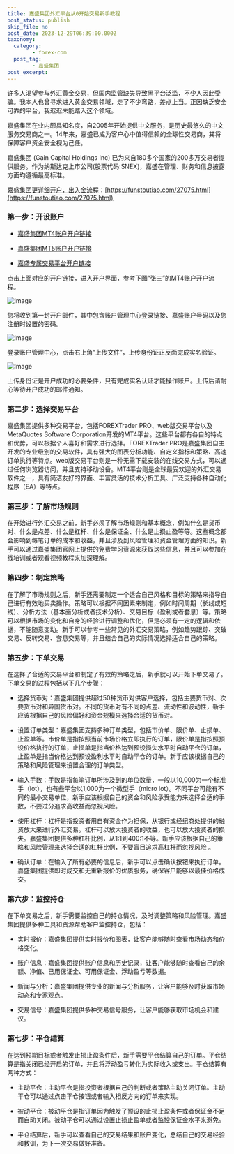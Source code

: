 ```yaml
---
title: 嘉盛集团外汇平台从0开始交易新手教程
post_status: publish
skip_file: no
post_date: 2023-12-29T06:39:00.000Z
taxonomy:
  category:
        - forex-com
  post_tag:
        - 嘉盛集团
post_excerpt: 
---
```

许多人渴望参与外汇黄金交易，但国内监管缺失导致黑平台泛滥，不少人因此受骗。我本人也曾寻求进入黄金交易领域，走了不少弯路，差点上当。正因缺乏安全可靠的平台，我迟迟未能踏入这个领域。

嘉盛集团在业内颇具知名度，自2005年开始提供中文服务，是历史最悠久的中文服务交易商之一。14年来，嘉盛已成为客户心中值得信赖的全球性交易商，其将保障客户资金安全视为己任。

嘉盛集团 (Gain Capital Holdings Inc) 已为来自180多个国家的200多万交易者提供服务。作为纳斯达克上市公司(股票代码:SNEX)，嘉盛在管理、财务和信息披露方面均遵循最高标准。

[嘉盛集团更详细开户，出入金流程](https://funstoutiao.com/27075.html)：[https://funstoutiao.com/27075.html](https://funstoutiao.com/27075.html)

### 第一步：开设账户

* [嘉盛集团MT4账户开户链接](https://s.ssgg.net/jsmt4)

* [嘉盛集团MT5账户开户链接](https://s.ssgg.net/jsmt5)

* [嘉盛专属交易平台开户链接](https://s.ssgg.net/js)

点击上面对应的开户链接，进入开户界面，参考下图“张三”的MT4账户开户流程。

![Image](https://prod-files-secure.s3.us-west-2.amazonaws.com/39ed1227-6d7d-4570-be36-9ccd4a2c4241/7a167aea-686b-400d-af59-4e18eb607a40/640.png?X-Amz-Algorithm=AWS4-HMAC-SHA256&X-Amz-Content-Sha256=UNSIGNED-PAYLOAD&X-Amz-Credential=ASIAZI2LB46637D5WVRX%2F20250329%2Fus-west-2%2Fs3%2Faws4_request&X-Amz-Date=20250329T161308Z&X-Amz-Expires=3600&X-Amz-Security-Token=IQoJb3JpZ2luX2VjEA8aCXVzLXdlc3QtMiJHMEUCIQCMaGshl8R%2Fh0XA0gX3zIc1Mc%2F1gOZoLYKDaVDgpFKsfwIgCFboxeGvNxScqYGRdrXObvnjrtyN0Xu9QoIdd%2Fa2NGkq%2FwMIeBAAGgw2Mzc0MjMxODM4MDUiDOvwYW14jfj%2Fe4MCQyrcA0lJgNrDVX3gqlIcLHggB4Xn9yvzVjZB6jY1r6yhZKQ3EpljBjx3EK3N93jHBQ1FqN7AGDVkV6fwE85%2FM%2BIzBg95cdjJ83Uyxb3GGHlDWGhObmO9zT1DavH173v9ntvRaA%2Baq5Aql2l59ecAwANammb6g4uMy61uvZrkC1UwjK1BFibLdcfINKnsvIKiGPTNw1Opfc1%2FMmg8gxP1W1ApTAlp%2Bfd4nCpbT4AIK8L2apxiZK6VTMM9ic%2B2MUE%2BOsLk4jHLrAOv2HLkXYWsCQpGAJfI%2BcyrOlP30wW3pf423V6IHKJ%2BfAMzDpfmhEvHuk7OylAYCDPE2gb5xVLE4G3oW3HMh0VCvi%2BZut88msHOQ44HiV6K2aW0IGepjc2bEuE6jfkfsrTtEoAA7RKXh6i6zW1l0H3dzpi90hrN22Le3KwPrKiTdckQ51xwE2byyeRnKyITE%2Fu7tYIzjqp4MIHjPVklQ6m%2BKxgSzUtfPS84xNtYPjgWRiP9QZ6RLn2Jg68fvL0%2F93VdBqpXgffiQtu0Wyb2Ob%2FQ2xKRZB%2F%2Bx0NGZGQQeSZni7XXi0PhUgv7QV0VQhUpfm6XCA61xIq4waMlImnkkg3KO3E6e2nvuCZ7GSwhooTeqV%2BBF7hvHheOMNucoL8GOqUBHQmBgzYSBeND4P%2BvINoAvgGHBI0Ltl0R3wHvfAr1%2BducStrm1LGeo226PHKgYKdZZ49TlpLsXjl7VP40Xr140pgllxPXzBJaf9iWIcuo7suc56acf1OZpLBCtsk5JiELOvnWKTROC%2BHPZ%2BTxkqogLsH3xIRyDc3pTqv1IrK%2BP%2BkeJtOd9F0mPm4scmZQopUM%2FinH%2FtAUmirJCD7HN2X1SEIuP4X6&X-Amz-Signature=e3a75e7c4942b2ed7ae5bd28f068a17dc0bcd390824ac0c28445116ffdc354e9&X-Amz-SignedHeaders=host&x-id=GetObject)

您将收到第一封开户邮件，其中包含账户管理中心登录链接、嘉盛账户号码以及您注册时设置的密码。

![Image](https://prod-files-secure.s3.us-west-2.amazonaws.com/39ed1227-6d7d-4570-be36-9ccd4a2c4241/eaa1c6b3-2877-4284-a0e1-530e222c27fb/image.png?X-Amz-Algorithm=AWS4-HMAC-SHA256&X-Amz-Content-Sha256=UNSIGNED-PAYLOAD&X-Amz-Credential=ASIAZI2LB46637D5WVRX%2F20250329%2Fus-west-2%2Fs3%2Faws4_request&X-Amz-Date=20250329T161308Z&X-Amz-Expires=3600&X-Amz-Security-Token=IQoJb3JpZ2luX2VjEA8aCXVzLXdlc3QtMiJHMEUCIQCMaGshl8R%2Fh0XA0gX3zIc1Mc%2F1gOZoLYKDaVDgpFKsfwIgCFboxeGvNxScqYGRdrXObvnjrtyN0Xu9QoIdd%2Fa2NGkq%2FwMIeBAAGgw2Mzc0MjMxODM4MDUiDOvwYW14jfj%2Fe4MCQyrcA0lJgNrDVX3gqlIcLHggB4Xn9yvzVjZB6jY1r6yhZKQ3EpljBjx3EK3N93jHBQ1FqN7AGDVkV6fwE85%2FM%2BIzBg95cdjJ83Uyxb3GGHlDWGhObmO9zT1DavH173v9ntvRaA%2Baq5Aql2l59ecAwANammb6g4uMy61uvZrkC1UwjK1BFibLdcfINKnsvIKiGPTNw1Opfc1%2FMmg8gxP1W1ApTAlp%2Bfd4nCpbT4AIK8L2apxiZK6VTMM9ic%2B2MUE%2BOsLk4jHLrAOv2HLkXYWsCQpGAJfI%2BcyrOlP30wW3pf423V6IHKJ%2BfAMzDpfmhEvHuk7OylAYCDPE2gb5xVLE4G3oW3HMh0VCvi%2BZut88msHOQ44HiV6K2aW0IGepjc2bEuE6jfkfsrTtEoAA7RKXh6i6zW1l0H3dzpi90hrN22Le3KwPrKiTdckQ51xwE2byyeRnKyITE%2Fu7tYIzjqp4MIHjPVklQ6m%2BKxgSzUtfPS84xNtYPjgWRiP9QZ6RLn2Jg68fvL0%2F93VdBqpXgffiQtu0Wyb2Ob%2FQ2xKRZB%2F%2Bx0NGZGQQeSZni7XXi0PhUgv7QV0VQhUpfm6XCA61xIq4waMlImnkkg3KO3E6e2nvuCZ7GSwhooTeqV%2BBF7hvHheOMNucoL8GOqUBHQmBgzYSBeND4P%2BvINoAvgGHBI0Ltl0R3wHvfAr1%2BducStrm1LGeo226PHKgYKdZZ49TlpLsXjl7VP40Xr140pgllxPXzBJaf9iWIcuo7suc56acf1OZpLBCtsk5JiELOvnWKTROC%2BHPZ%2BTxkqogLsH3xIRyDc3pTqv1IrK%2BP%2BkeJtOd9F0mPm4scmZQopUM%2FinH%2FtAUmirJCD7HN2X1SEIuP4X6&X-Amz-Signature=494df96760abe198ea4a5cd477377bbbb0d3f661981c3343ef068f1d00ff3ab7&X-Amz-SignedHeaders=host&x-id=GetObject)

登录账户管理中心，点击右上角“上传文件”，上传身份证正反面完成实名验证。

![Image](https://prod-files-secure.s3.us-west-2.amazonaws.com/39ed1227-6d7d-4570-be36-9ccd4a2c4241/54090639-09fc-46b4-a135-e0289f707147/image.png?X-Amz-Algorithm=AWS4-HMAC-SHA256&X-Amz-Content-Sha256=UNSIGNED-PAYLOAD&X-Amz-Credential=ASIAZI2LB46637D5WVRX%2F20250329%2Fus-west-2%2Fs3%2Faws4_request&X-Amz-Date=20250329T161308Z&X-Amz-Expires=3600&X-Amz-Security-Token=IQoJb3JpZ2luX2VjEA8aCXVzLXdlc3QtMiJHMEUCIQCMaGshl8R%2Fh0XA0gX3zIc1Mc%2F1gOZoLYKDaVDgpFKsfwIgCFboxeGvNxScqYGRdrXObvnjrtyN0Xu9QoIdd%2Fa2NGkq%2FwMIeBAAGgw2Mzc0MjMxODM4MDUiDOvwYW14jfj%2Fe4MCQyrcA0lJgNrDVX3gqlIcLHggB4Xn9yvzVjZB6jY1r6yhZKQ3EpljBjx3EK3N93jHBQ1FqN7AGDVkV6fwE85%2FM%2BIzBg95cdjJ83Uyxb3GGHlDWGhObmO9zT1DavH173v9ntvRaA%2Baq5Aql2l59ecAwANammb6g4uMy61uvZrkC1UwjK1BFibLdcfINKnsvIKiGPTNw1Opfc1%2FMmg8gxP1W1ApTAlp%2Bfd4nCpbT4AIK8L2apxiZK6VTMM9ic%2B2MUE%2BOsLk4jHLrAOv2HLkXYWsCQpGAJfI%2BcyrOlP30wW3pf423V6IHKJ%2BfAMzDpfmhEvHuk7OylAYCDPE2gb5xVLE4G3oW3HMh0VCvi%2BZut88msHOQ44HiV6K2aW0IGepjc2bEuE6jfkfsrTtEoAA7RKXh6i6zW1l0H3dzpi90hrN22Le3KwPrKiTdckQ51xwE2byyeRnKyITE%2Fu7tYIzjqp4MIHjPVklQ6m%2BKxgSzUtfPS84xNtYPjgWRiP9QZ6RLn2Jg68fvL0%2F93VdBqpXgffiQtu0Wyb2Ob%2FQ2xKRZB%2F%2Bx0NGZGQQeSZni7XXi0PhUgv7QV0VQhUpfm6XCA61xIq4waMlImnkkg3KO3E6e2nvuCZ7GSwhooTeqV%2BBF7hvHheOMNucoL8GOqUBHQmBgzYSBeND4P%2BvINoAvgGHBI0Ltl0R3wHvfAr1%2BducStrm1LGeo226PHKgYKdZZ49TlpLsXjl7VP40Xr140pgllxPXzBJaf9iWIcuo7suc56acf1OZpLBCtsk5JiELOvnWKTROC%2BHPZ%2BTxkqogLsH3xIRyDc3pTqv1IrK%2BP%2BkeJtOd9F0mPm4scmZQopUM%2FinH%2FtAUmirJCD7HN2X1SEIuP4X6&X-Amz-Signature=2d03fb2f66eb28957fa5b60d72988468385d3b6723619a1ad0f7c39374451a7d&X-Amz-SignedHeaders=host&x-id=GetObject)

上传身份证是开户成功的必要条件，只有完成实名认证才能操作账户。上传后请耐心等待开户成功的邮件通知。

### 第二步：选择交易平台

嘉盛集团提供多种交易平台，包括FOREXTrader PRO、web版交易平台以及MetaQuotes Software Corporation开发的MT4平台。这些平台都有各自的特点和优势，可以根据个人喜好和需求进行选择。FOREXTrader PRO是嘉盛集团自主开发的专业级别的交易软件，具有强大的图表分析功能、自定义指标和策略、高速订单执行等特点。web版交易平台则是一种无需下载安装的在线交易方式，可以通过任何浏览器访问，并且支持移动设备。MT4平台则是全球最受欢迎的外汇交易软件之一，具有简洁友好的界面、丰富灵活的技术分析工具、广泛支持各种自动化程序（EA）等特点。

### 第三步：了解市场规则

在开始进行外汇交易之前，新手必须了解市场规则和基本概念，例如什么是货币对、什么是点差、什么是杠杆、什么是保证金、什么是止损止盈等等。这些概念都会影响到每笔订单的成本和收益，并且涉及到风险管理和资金管理方面的知识。新手可以通过嘉盛集团官网上提供的免费学习资源来获取这些信息，并且可以参加在线培训或者观看视频教程来加深理解。

### 第四步：制定策略

在了解了市场规则之后，新手还需要制定一个适合自己风格和目标的策略来指导自己进行有效地买卖操作。策略可以根据不同因素来制定，例如时间周期（长线或短线）、分析方法（基本面分析或者技术分析）、交易目标（盈利或者套息）等。策略可以根据市场的变化和自身的经验进行调整和优化，但是必须有一定的逻辑和依据，不能随意变动。新手可以参考一些常见的外汇交易策略，例如趋势跟踪、突破交易、反转交易、套息交易等，并且结合自己的实际情况选择适合自己的策略。

### 第五步：下单交易

在选择了合适的交易平台和制定了有效的策略之后，新手就可以开始下单交易了。下单交易的过程包括以下几个步骤：

* 选择货币对：嘉盛集团提供超过50种货币对供客户选择，包括主要货币对、次要货币对和异国货币对。不同的货币对有不同的点差、流动性和波动性，新手应该根据自己的风险偏好和资金规模来选择合适的货币对。

* 设置订单类型：嘉盛集团支持多种订单类型，包括市价单、限价单、止损单、止盈单等。市价单是指按照当前市场价格立即执行的订单，限价单是指按照预设价格执行的订单，止损单是指当价格达到预设损失水平时自动平仓的订单，止盈单是指当价格达到预设盈利水平时自动平仓的订单。新手应该根据自己的策略和风险管理来设置合理的订单类型。

* 输入手数：手数是指每笔订单所涉及到的单位数量，一般以10,000为一个标准手（lot），也有些平台以1,000为一个微型手（micro lot）。不同平台可能有不同的最小交易单位，新手应该根据自己的资金和风险承受能力来选择合适的手数，不要过分追求高收益而忽视风险。

* 使用杠杆：杠杆是指投资者用自有资金作为担保，从银行或经纪商处提供的融资放大来进行外汇交易。杠杆可以放大投资者的收益，也可以放大投资者的损失。嘉盛集团提供多种杠杆比例，从1:1到400:1不等。新手应该根据自己的策略和风险管理来选择合适的杠杆比例，不要盲目追求高杠杆而忽视风险 。

* 确认订单：在输入了所有必要的信息后，新手可以点击确认按钮来执行订单。嘉盛集团提供即时成交和无重新报价的优质服务，确保客户能够以最佳价格成交。

### 第六步：监控持仓

在下单交易之后，新手需要监控自己的持仓情况，及时调整策略和风险管理。嘉盛集团提供多种工具和资源帮助客户监控持仓，包括：

* 实时报价：嘉盛集团提供实时报价和图表，让客户能够随时查看市场动态和价格变化。

* 账户信息：嘉盛集团提供账户信息和历史记录，让客户能够随时查看自己的余额、净值、已用保证金、可用保证金、浮动盈亏等数据。

* 新闻与分析：嘉盛集团提供专业的新闻与分析服务，让客户能够及时获取市场动态和专家观点。

* 交易信号：嘉盛集团提供多种交易信号服务，让客户能够获取市场机会和建议。

### 第七步：平仓结算

在达到预期目标或者触发止损止盈条件后，新手需要平仓结算自己的订单。平仓结算是指关闭已经开启的订单，并且将浮动盈亏转化为实际收入或支出。平仓结算有两种方式：

* 主动平仓：主动平仓是指投资者根据自己的判断或者策略主动关闭订单。主动平仓可以通过点击平仓按钮或者输入相反方向的订单来实现。

* 被动平仓：被动平仓是指订单因为触发了预设的止损止盈条件或者保证金不足而自动关闭。被动平仓可以通过设置止损止盈单或者监控保证金水平来避免。

* 平仓结算后，新手可以查看自己的交易结果和账户变化，总结自己的交易经验和教训，为下一次交易做好准备。